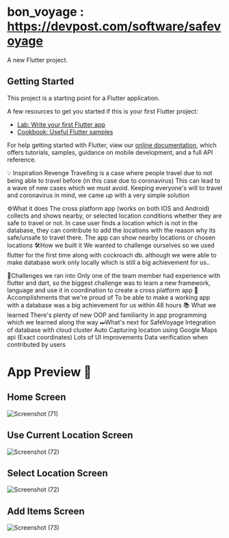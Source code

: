 # bon_voyage : https://devpost.com/software/safevoyage

A new Flutter project.

## Getting Started

This project is a starting point for a Flutter application.

A few resources to get you started if this is your first Flutter project:

- [Lab: Write your first Flutter app](https://flutter.dev/docs/get-started/codelab)
- [Cookbook: Useful Flutter samples](https://flutter.dev/docs/cookbook)

For help getting started with Flutter, view our
[online documentation](https://flutter.dev/docs), which offers tutorials,
samples, guidance on mobile development, and a full API reference.

💡 Inspiration
Revenge Travelling is a case where people travel due to not being able to travel before (in this case due to coronavirus) This can lead to a wave of new cases which we must avoid. Keeping everyone's will to travel and coronavirus in mind, we came up with a very simple solution

⚙What it does
The cross platform app (works on both IOS and Android) collects and shows nearby, or selected location conditions whether they are safe to travel or not.
In case user finds a location which is not in the database, they can contribute to add the locations with the reason why its safe/unsafe to travel there.
The app can show nearby locations or chosen locations
🛠How we built it
We wanted to challenge ourselves so we used flutter for the first time along with cockroach db. although we were able to make database work only locally which is still a big achievement for us..

💪Challenges we ran into
Only one of the team member had experience with flutter and dart, so the biggest challenge was to learn a new framework, language and use it in coordination to create a cross platform app
📌Accomplishments that we're proud of
To be able to make a working app with a database was a big achievement for us within 48 hours
📚 What we learned
There's plenty of new OOP and familiarity in app programming which we learned along the way
⏭What's next for SafeVoyage
Integration of database with cloud cluster
Auto Capturing location using Google Maps api (Exact coordinates)
Lots of UI improvements
Data verification when contributed by users

# App Preview 📱

## Home Screen
![Screenshot (71)](https://user-images.githubusercontent.com/76587467/136261038-b1f219f5-4fcb-4de9-98dc-dc4b201c3364.png)
## Use Current Location Screen
![Screenshot (72)](https://user-images.githubusercontent.com/76587467/136261420-15341f0b-58da-42c5-96fa-858524523681.png)
## Select Location Screen
![Screenshot (72)](https://user-images.githubusercontent.com/76587467/136261420-15341f0b-58da-42c5-96fa-858524523681.png)
## Add Items Screen
![Screenshot (73)](https://user-images.githubusercontent.com/76587467/136261717-10bcfb6b-7b0f-41cb-b89a-f1aeb25e79ae.png)



